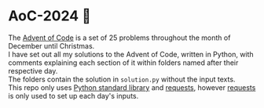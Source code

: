 # AoC-2024 🎄

The [Advent of Code](https://adventofcode.com) is a set of 25 problems throughout the month of December until Christmas.\
I have set out all my solutions to the Advent of Code, written in Python, with comments explaining each section of it within folders named after their respective day.\
The folders contain the solution in `solution.py` without the input texts. \
This repo only uses [Python standard library](https://docs.python.org/3/library/index.html) and [requests](https://pypi.org/project/requests/), however [requests](https://pypi.org/project/requests/) is only used to set up each day's inputs.